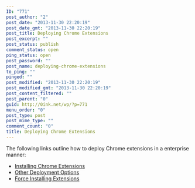 ```yaml
---
ID: "771"
post_author: "2"
post_date: "2013-11-30 22:20:19"
post_date_gmt: "2013-11-30 22:20:19"
post_title: Deploying Chrome Extensions
post_excerpt: ""
post_status: publish
comment_status: open
ping_status: open
post_password: ""
post_name: deploying-chrome-extensions
to_ping: ""
pinged: ""
post_modified: "2013-11-30 22:20:19"
post_modified_gmt: "2013-11-30 22:20:19"
post_content_filtered: ""
post_parent: "0"
guid: http://0ink.net/wp/?p=771
menu_order: "0"
post_type: post
post_mime_type: ""
comment_count: "0"
title: Deploying Chrome Extensions
---
```


The following links outline how to deploy Chrome extensions in a enterprise manner:

<ul>
<li><a href="https://support.google.com/chrome/a/answer/188453?hl=en">Installing Chrome Extensions</a></li>
<li><a href="http://developer.chrome.com/extensions/external_extensions.html">Other Deployment Options</a></li>
<li><a href="http://www.guidingtech.com/14503/force-install-extensions-scripts-chrome-not-on-web-store/">Force Installing Extensions</a></li>
</ul>

